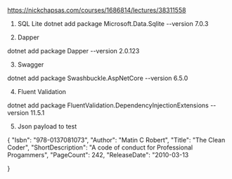 https://nickchapsas.com/courses/1686814/lectures/38311558

1. SQL Lite
dotnet add package Microsoft.Data.Sqlite --version 7.0.3

2. Dapper

dotnet add package Dapper --version 2.0.123

3. Swagger

dotnet add package Swashbuckle.AspNetCore --version 6.5.0

4. Fluent Validation

dotnet add package FluentValidation.DependencyInjectionExtensions --version 11.5.1


5. Json payload to test

{
    "Isbn": "978-0137081073",
    "Author": "Matin C Robert",
    "Title": "The Clean Coder",
    "ShortDescription": "A code of conduct for Professional Progammers",
    "PageCount": 242,
    "ReleaseDate": "2010-03-13


}